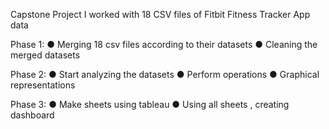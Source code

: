 Capstone Project
I worked with 18 CSV files of Fitbit Fitness Tracker App data

Phase 1:
● Merging 18 csv files according to their datasets
● Cleaning the merged datasets

Phase 2:
● Start analyzing the datasets
● Perform operations
● Graphical representations

Phase 3:
● Make sheets using tableau
● Using all sheets , creating dashboard
